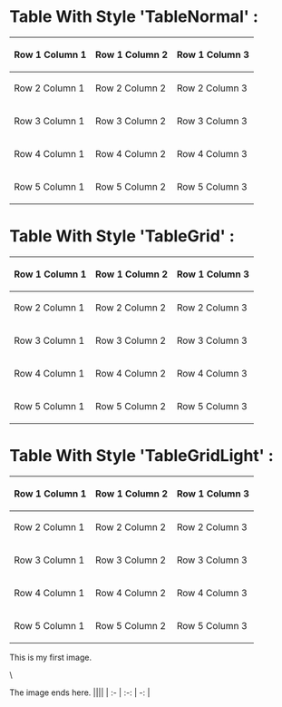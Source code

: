 ﻿||||
| :- | :-: | -: |

# Table With Style 'TableNormal' :

|<p></p><p>Row 1 Column 1</p>|<p></p><p>Row 1 Column 2</p>|<p></p><p>Row 1 Column 3</p>|
| :- | :- | :- |
|<p></p><p>Row 2 Column 1</p>|<p></p><p>Row 2 Column 2</p>|<p></p><p>Row 2 Column 3</p>|
|<p></p><p>Row 3 Column 1</p>|<p></p><p>Row 3 Column 2</p>|<p></p><p>Row 3 Column 3</p>|
|<p></p><p>Row 4 Column 1</p>|<p></p><p>Row 4 Column 2</p>|<p></p><p>Row 4 Column 3</p>|
|<p></p><p>Row 5 Column 1</p>|<p></p><p>Row 5 Column 2</p>|<p></p><p>Row 5 Column 3</p>|
# Table With Style 'TableGrid' :

|<p></p><p>Row 1 Column 1</p>|<p></p><p>Row 1 Column 2</p>|<p></p><p>Row 1 Column 3</p>|
| :- | :- | :- |
|<p></p><p>Row 2 Column 1</p>|<p></p><p>Row 2 Column 2</p>|<p></p><p>Row 2 Column 3</p>|
|<p></p><p>Row 3 Column 1</p>|<p></p><p>Row 3 Column 2</p>|<p></p><p>Row 3 Column 3</p>|
|<p></p><p>Row 4 Column 1</p>|<p></p><p>Row 4 Column 2</p>|<p></p><p>Row 4 Column 3</p>|
|<p></p><p>Row 5 Column 1</p>|<p></p><p>Row 5 Column 2</p>|<p></p><p>Row 5 Column 3</p>|
# Table With Style 'TableGridLight' :

|<p></p><p>Row 1 Column 1</p>|<p></p><p>Row 1 Column 2</p>|<p></p><p>Row 1 Column 3</p>|
| :- | :- | :- |
|<p></p><p>Row 2 Column 1</p>|<p></p><p>Row 2 Column 2</p>|<p></p><p>Row 2 Column 3</p>|
|<p></p><p>Row 3 Column 1</p>|<p></p><p>Row 3 Column 2</p>|<p></p><p>Row 3 Column 3</p>|
|<p></p><p>Row 4 Column 1</p>|<p></p><p>Row 4 Column 2</p>|<p></p><p>Row 4 Column 3</p>|
|<p></p><p>Row 5 Column 1</p>|<p></p><p>Row 5 Column 2</p>|<p></p><p>Row 5 Column 3</p>|

This is my first image.

<!-- Shape 1 Removed -->\
The image ends here.
||||
| :- | :-: | -: |

